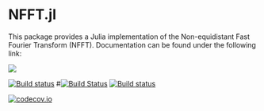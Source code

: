 # NFFT.jl

This package provides a Julia implementation of the Non-equidistant Fast Fourier Transform (NFFT).
Documentation can be found under the following link:

[![](https://img.shields.io/badge/docs-latest-blue.svg)](https://tknopp.github.io/NFFT.jl/dev)

[![Build status](https://github.com/tknopp/NFFT.jl/workflows/CI/badge.svg)](https://github.com/tknopp/NFFT.jl/actions)
#[![Build Status](https://travis-ci.com/tknopp/NFFT.jl.svg?branch=master)](https://travis-ci.com/tknopp/NFFT.jl)
[![Build status](https://ci.appveyor.com/api/projects/status/n51i0gp9xehtimes/branch/master?svg=true)](https://ci.appveyor.com/project/tknopp/nfft-jl/branch/master)

[![codecov.io](http://codecov.io/github/tknopp/NFFT.jl/coverage.svg?branch=master)](http://codecov.io/github/tknopp/NFFT.jl?branch=master)
